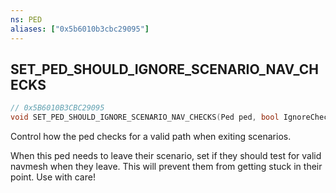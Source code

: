```yaml
---
ns: PED
aliases: ["0x5b6010b3cbc29095"]
---
```

## SET_PED_SHOULD_IGNORE_SCENARIO_NAV_CHECKS

```c
// 0x5B6010B3CBC29095
void SET_PED_SHOULD_IGNORE_SCENARIO_NAV_CHECKS(Ped ped, bool IgnoreChecks);
```

Control how the ped checks for a valid path when exiting scenarios.

When this ped needs to leave their scenario, set if they should test for valid navmesh when they leave. This will prevent them from getting stuck in their point. Use with care!

